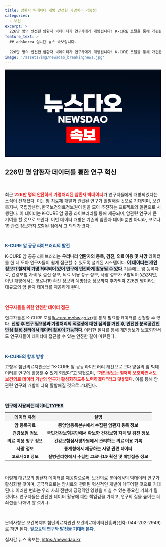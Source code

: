 ```yaml
---
title: 암환자 빅데이터 개방 안전한 가명처리 가능성!
categories:
  - 보건
excerpt: >
  226만 명의 안전한 암환자 빅데이터가 연구자에게 개방됩니다! K-CURE 포털을 통해 개편된 암 공공 라이브러리를 활용한 연구가 활발해질 것으로 기대되며, 암 치료제 개발에 큰 기여할 전망입니다.
feature_text: >
  ## adskorea 실시간 뉴스 속보입니다.

  226만 명의 안전한 암환자 빅데이터가 연구자에게 개방됩니다! K-CURE 포털을 통해 개편된 암 공공 라이브러리를 활용한 연구가 활발해질 것으로 기대되며, 암 치료제 개발에 큰 기여할 전망입니다.
image: '/assets/img/newsdao_breakingnews.jpg'
---
```


<p><img src="/assets/img/newsdao_breakingnews.jpg" alt="adskorea 속보" /></p>

<h2 data-ke-size="size26">226만 명 암환자 데이터를 통한 연구 혁신</h2>

<p data-ke-size="size16">&nbsp;</p>

<p>최근 <b><span style="color: #ee2323;">226만 명의 안전하게 가명처리된 암환자 빅데이터</span></b>가 연구자들에게 개방되었다는 소식이 전해졌다. 이는 암 치료제 개발과 관련된 연구가 활발해질 것으로 기대되며, 보건복지부, 국립암센터, 한국보건의료정보원이 힘을 모아 추진하는 프로젝트의 일환으로 시행된다. 이 데이터는 K-CURE 암 공공 라이브러리를 통해 제공되며, 암관련 연구에 큰 기여를 할 것으로 보인다. 이번 데이터 개방은 기존의 암환자 데이터뿐만 아니라, 코로나19 관련 정보까지 포함된 점에서 그 의의가 크다.</p>

<p data-ke-size="size16">&nbsp;</p>

<p><b><span style="color: #1a5490;">K-CURE 암 공공 라이브러리의 발전</span></b></p>

<p>K-CURE 암 공공 라이브러리는 <b>우리나라 암환자의 등록, 검진, 의료 이용 및 사망 데이터</b>를 한 데 모아 연구자들이 쉽게 접근할 수 있도록 설계된 시스템이다. <b><span style="background-color: #21538527;">이 데이터는 개인 정보가 철저히 가명 처리되어 있어 연구에 안전하게 활용될 수 있다</span></b>. 기존에는 암 등록자료, 건강보험 자격 및 검진 정보, 의료 이용 청구 정보, 사망 정보가 포함되어 있었지만, 이번 개방에서는 코로나19 확진 정보와 예방접종 정보까지 추가되어 226만 명이라는 대규모의 암 환자 데이터를 제공하게 된다.</p>

<p data-ke-size="size16">&nbsp;</p>

<p><b><span style="color: #ee2323;">연구자들을 위한 안전한 데이터 접근</span></b></p>

<p>연구자들은 K-CURE 포털(<a href="https://k-cure.mohw.go.kr">k-cure.mohw.go.kr</a>)을 통해 필요한 데이터를 신청할 수 있다. <b><span style="background-color: #21538527;">신청 후 연구 필요성과 가명처리의 적절성에 대한 심의를 거친 후, 안전한 분석공간인 안심 활용 센터에서 데이터 활용이 가능하다</span></b>. 이러한 절차를 통해 개인정보가 보호되면서도 연구자들이 데이터에 접근할 수 있는 안전한 길이 마련된다.</p>

<p data-ke-size="size16">&nbsp;</p>

<p><b><span style="color: #1a5490;">K-CURE의 향후 방향</span></b></p>

<p>고형우 첨단의료지원관은 “K-CURE 암 공공 라이브러리 개선으로 보다 양질의 암 빅데이터를 연구에 활용할 수 있게 되었다”고 밝혔으며, <b><span style="color: #ee2323;">“개인정보는 철저히 보호하면서도 보건의료 데이터 기반의 연구가 활성화하도록 노력하겠다”라고 덧붙였다</span></b>. 이를 통해 암 관련 연구와 개발이 더욱 활발해질 것으로 기대된다.</p>

<p data-ke-size="size16">&nbsp;</p>

<p><b><span style="background-color: #21538527;">연구에 사용되는 데이터_TYPES</span></b></p>

<table style="width:100%; border-collapse:collapse; margin: 10px 0;">
  <tr>
    <th style="text-align: center; background-color: #f2f2f2;">데이터 유형</th>
    <th style="text-align: center; background-color: #f2f2f2;">설명</th>
  </tr>
  <tr>
    <td style="text-align: center; height: 17px;"><b>암 등록자료</b></td>
    <td style="text-align: center; height: 17px;"><b>중앙암등록본부에서 수집된 암환자 등록 정보</b></td>
  </tr>
  <tr>
    <td style="text-align: center; height: 17px;"><b>건강보험 정보</b></td>
    <td style="text-align: center; height: 17px;"><b>국민건강보험공단에서 확보한 건강보험 자격 및 검진 정보</b></td>
  </tr>
  <tr>
    <td style="text-align: center; height: 17px;"><b>의료 이용 청구 정보</b></td>
    <td style="text-align: center; height: 17px;"><b>건강보험심사평가원에서 관리하는 의료 이용 기록</b></td>
  </tr>
  <tr>
    <td style="text-align: center; height: 17px;"><b>사망 정보</b></td>
    <td style="text-align: center; height: 17px;"><b>통계청에서 제공하는 사망 관련 데이터</b></td>
  </tr>
  <tr>
    <td style="text-align: center; height: 17px;"><b>코로나19 정보</b></td>
    <td style="text-align: center; height: 17px;"><b>질병관리청에서 수집한 코로나19 확진 및 예방접종 정보</b></td>
  </tr>
</table>

<p data-ke-size="size16">&nbsp;</p>

<p>이렇게 대규모의 암환자 데이터를 제공함으로써, 보건의료 분야에서의 빅데이터 연구가 활성화될 것이며, 궁극적으로는 암치료와 관련된 혁신적인 개발이 이루어질 것으로 기대된다. 이러한 변화는 우리 사회 전반에 긍정적인 영향을 미칠 수 있는 중요한 기회가 될 것이다. 연구자들은 안전한 데이터 활용에 대한 책임감을 가지고, 연구의 질을 높이는 데 최선을 다해야 할 것이다.</p>

<p data-ke-size="size16">&nbsp;</p>

<p>문의사항은 보건복지부 첨단의료지원관 보건의료데이터진흥과(전화: 044-202-2949)로 하면 된다. <b><span style="color: #1a5490;">앞으로의 연구와 발전을 기대해 본다</span></b>.</p>
실시간 뉴스 속보는, <a href="https://newsdao.kr" rel="dofollow">https://newsdao.kr</a>


